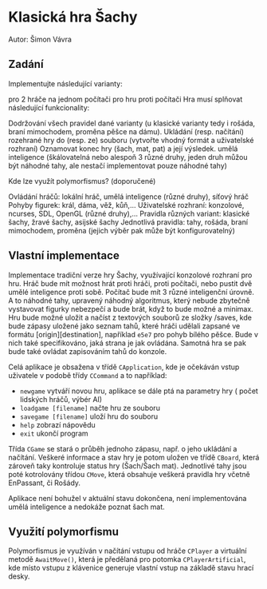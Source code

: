 # Klasická hra Šachy
Autor: Šimon Vávra

## Zadání

Implementujte následující varianty:

pro 2 hráče na jednom počítači
pro hru proti počítači
Hra musí splňovat následující funkcionality:

Dodržování všech pravidel dané varianty (u klasické varianty tedy i rošáda, braní mimochodem, proměna pěšce na dámu).
Ukládání (resp. načítání) rozehrané hry do (resp. ze) souboru (vytvořte vhodný formát a uživatelské rozhraní)
Oznamovat konec hry (šach, mat, pat) a její výsledek.
umělá inteligence (škálovatelná nebo alespoň 3 různé druhy, jeden druh můžou být náhodné tahy, ale nestačí implementovat pouze náhodné tahy)

Kde lze využít polymorfismus? (doporučené)

Ovládání hráčů: lokální hráč, umělá inteligence (různé druhy), síťový hráč
Pohyby figurek: král, dáma, věž, kůň,...
Uživatelské rozhraní: konzolové, ncurses, SDL, OpenGL (různé druhy),...
Pravidla různých variant: klasické šachy, žravé šachy, asijské šachy
Jednotlivá pravidla: tahy, rošáda, braní mimochodem, proměna (jejich výběr pak může být konfigurovatelný)


## Vlastní implementace

Implementace tradiční verze hry Šachy, využívající konzolové rozhraní pro hru.
Hráč bude mít možnost hrát proti hráči, proti počítači, nebo pustit dvě umělé inteligence proti sobě.
Počítač bude mít 3 různé inteligenční úrovně. A to náhodné tahy, upravený náhodný algoritmus, který nebude zbytečně vystavovat figurky nebezpečí a bude brát, když to bude možné a minimax.
Hru bude možné uložit a načíst z textových souborů ze složky /saves, kde bude zápasy uložené jako seznam tahů, které hráči udělali zapsané ve formátu [origin][destination], například `e5e7` pro pohyb bílého pěšce.
Bude v nich také specifikováno, jaká strana je jak ovládána. Samotná hra se pak bude také ovládat zapisováním tahů do konzole.

Celá aplikace je obsažena v třídě `CApplication`, kde je očekáván vstup uživatele v podobě třídy `CCommand` a to například:

- `newgame` vytváří novou hru, aplikace se dále ptá na parametry hry ( počet lidských hráčů, výbér AI)
- `loadgame [filename]` načte hru ze souboru
- `savegame [filename]` uloží hru do souboru
- `help` zobrazí nápovědu
- `exit` ukončí program

Třída `CGame` se stará o průběh jednoho zápasu, např. o jeho ukládání a načítání.
Veškeré informace a stav hry je potom uložen ve třídě `CBoard`, která zároveň taky kontroluje status hry (Šach/Šach mat).
Jednotlivé tahy jsou poté kotrolovány třídou `CMove`, která obsahuje veškerá pravidla hry včetně EnPassant, či Rošády.

Aplikace není bohužel v aktuální stavu dokončena, není implementována umělá inteligence a nedokáže poznat šach mat.

## Využití polymorfismu

Polymorfismus je využíván v načítání vstupu od hráče `CPlayer` a virtuální metodě `AwaitMove()`,
která je předělaná pro potomka `CPlayerArtificial`, kde místo vstupu z klávenice generuje vlastní vstup na základě stavu hrací desky.
